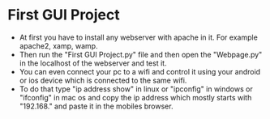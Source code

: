 # First GUI Project

- At first you have to install any webserver with apache in it. For example apache2, xamp, wamp.
- Then run the "First GUI Project.py" file and then open the "Webpage.py" in the localhost of the webserver and test it.
- You can even connect your pc to a wifi and control it using your android or ios device which is connected to the same wifi.
- To do that type "ip address show" in linux or "ipconfig" in windows or "ifconfig" in mac os and copy the ip address which mostly starts with "192.168." and paste it in the mobiles browser.
